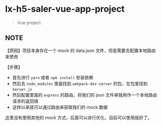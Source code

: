 # lx-h5-saler-vue-app-project

> Vue project

## NOTE

【原因】项目本身存在一个 mock 的 data.json 文件，但是需要去配置本地路由来使用

【步骤】

- 首先进行 `yarn` 或者 `npm install` 安装依赖
- 然后去 `node_modules` 里面找到 `webpack-dev-server` 的包，在包里找到 `Server.js`
- 然后配置里面的 `express` 的路由，将我们的 json 文件单独用作一个本地路由请求的返回值
- 这样以来就可以通过路由来获取我们的 mock 数据

这里没有使用其他的 mock 方式，后面可以进行优化，目前可以使用就好了。
